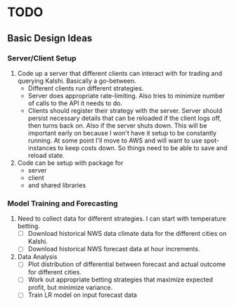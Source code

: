 # TODO

## Basic Design Ideas

### Server/Client Setup

1. Code up a server that different clients can interact with for trading and querying Kalshi. Basically a go-between.
   - Different clients run different strategies.
   - Server does appropriate rate-limiting. Also tries to minimize number of calls to the API it needs to do.
   - Clients should register their strategy with the server. Server should persist necessary details that can be reloaded if the client logs off, then turns back on. Also if the server shuts down. This will be important early on because I won't have it setup to be constantly running. At some point I'll move to AWS and will want to use spot-instances to keep costs down. So things need to be able to save and reload state.
2. Code can be setup with package for
   - server
   - client
   - and shared libraries

### Model Training and Forecasting

1. Need to collect data for different strategies. I can start with temperature betting.
   - [ ] Download historical NWS data climate data for the different cities on Kalshi.
   - [ ] Download historical NWS forecast data at hour increments.
2. Data Analysis
   - [ ] Plot distribution of differential between forecast and actual outcome for different cities.
   - [ ] Work out appropriate betting strategies that maximize expected profit, but minimize variance.
   - [ ] Train LR model on input forecast data
